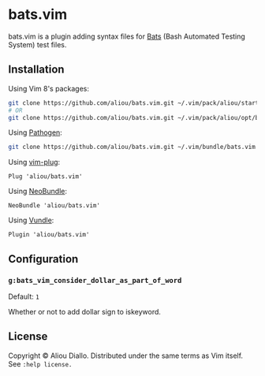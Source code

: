 # bats.vim

bats.vim is a plugin adding syntax files for [Bats][] (Bash Automated Testing
System) test files.

[Bats]: https://github.com/bats-core/bats-core

## Installation

Using Vim 8's packages:
```bash
git clone https://github.com/aliou/bats.vim.git ~/.vim/pack/aliou/start/bats.vim
# OR
git clone https://github.com/aliou/bats.vim.git ~/.vim/pack/aliou/opt/bats.vim
```

Using [Pathogen](https://github.com/tpope/vim-pathogen):
```bash
git clone https://github.com/aliou/bats.vim.git ~/.vim/bundle/bats.vim
```

Using [vim-plug](https://github.com/junegunn/vim-plug):
```vim
Plug 'aliou/bats.vim'
```

Using [NeoBundle](https://github.com/Shougo/neobundle.vim):
```vim
NeoBundle 'aliou/bats.vim'
```

Using [Vundle](https://github.com/gmarik/vundle):
```vim
Plugin 'aliou/bats.vim'
```

## Configuration

### `g:bats_vim_consider_dollar_as_part_of_word`

Default: `1`

Whether or not to add dollar sign to iskeyword.

## License
Copyright © Aliou Diallo. Distributed under the same terms as Vim itself. See `:help license.`
